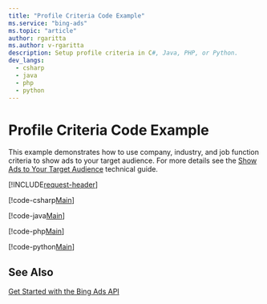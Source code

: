 ```yaml
---
title: "Profile Criteria Code Example"
ms.service: "bing-ads"
ms.topic: "article"
author: rgaritta
ms.author: v-rgaritta
description: Setup profile criteria in C#, Java, PHP, or Python.
dev_langs:
  - csharp
  - java
  - php
  - python
---
```

# Profile Criteria Code Example
This example demonstrates how to use company, industry, and job function criteria to show ads to your target audience. For more details see the [Show Ads to Your Target Audience](show-ads-target-audience.md) technical guide. 

[!INCLUDE[request-header](./includes/code-tips.md)]

[!code-csharp[Main](../../../BingAds-dotNet-SDK/examples/BingAdsExamples/BingAdsExamplesLibrary/v13/ProfileCriteria.cs)]

[!code-java[Main](../../../BingAds-Java-SDK/examples/BingAdsDesktopApp/src/main/java/com/microsoft/bingads/examples/v13/ProfileCriteria.java)]

[!code-php[Main](../../../BingAds-PHP-SDK/samples/V13/ProfileCriteria.php)]

[!code-python[Main](../../../BingAds-Python-SDK/examples/v13/profile_criteria.py)]

## See Also
[Get Started with the Bing Ads API](get-started.md)  


